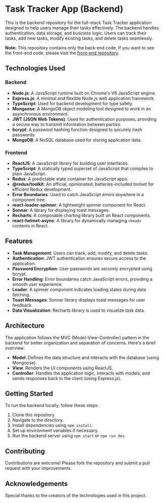 # Task Tracker App (Backend)

This is the backend repository for the full-stack Task Tracker application designed to help users manage their tasks effectively. The backend handles authentication, data storage, and business logic. Users can track their tasks, add new tasks, modify existing tasks, and delete tasks seamlessly.

**Note:** This repository contains only the back-end code. If you want to see the front-end code, please visit the [front-end repository](https://github.com/Rogulraj/Task-Tracker).

## Technologies Used

### Backend

- **Node.js**: A JavaScript runtime built on Chrome's V8 JavaScript engine.
- **Express.js**: A minimal and flexible Node.js web application framework.
- **TypeScript**: Used for backend development for type safety.
- **Mongoose**: A MongoDB object modeling tool designed to work in an asynchronous environment.
- **JWT (JSON Web Tokens)**: Used for authentication purposes, providing a secure way to transmit information between parties.
- **bcrypt**: A password hashing function designed to securely hash passwords.
- **MongoDB**: A NoSQL database used for storing application data.

### Frontend

- **ReactJS**: A JavaScript library for building user interfaces.
- **TypeScript**: A statically typed superset of JavaScript that compiles to plain JavaScript.
- **Redux**: A predictable state container for JavaScript apps.
- **@redux/toolkit**: An official, opinionated, batteries-included toolset for efficient Redux development.
- **Error Boundaries**: Used to catch JavaScript errors anywhere in a component tree.
- **react-loader-spinner**: A lightweight spinner component for React.
- **Sonnar**: A library for displaying toast messages.
- **Recharts**: A composable charting library built on React components.
- **react-helmet-async**: A library for dynamically managing `<head>` contents in React.

## Features

- **Task Management**: Users can track, add, modify, and delete tasks.
- **Authentication**: JWT authentication ensures secure access to the application.
- **Password Encryption**: User passwords are securely encrypted using bcrypt.
- **Error Handling**: Error boundaries catch JavaScript errors, providing a smooth user experience.
- **Loader**: A spinner component indicates loading states during data fetching.
- **Toast Messages**: Sonnar library displays toast messages for user feedback.
- **Data Visualization**: Recharts library is used to visualize task data.

## Architecture

The application follows the MVC (Model-View-Controller) pattern in the backend for better organization and separation of concerns. Here's a brief overview:

- **Model**: Defines the data structure and interacts with the database (using Mongoose).
- **View**: Renders the UI components using ReactJS.
- **Controller**: Handles the application logic, interacts with models, and sends responses back to the client (using Express.js).

## Getting Started

To run the backend locally, follow these steps:

1. Clone this repository.
2. Navigate to the directory.
3. Install dependencies using `npm install`.
4. Set up environment variables if necessary.
5. Run the backend server using `npm start` or `npm run dev`.

## Contributing

Contributions are welcome! Please fork the repository and submit a pull request with your improvements.

## Acknowledgements

Special thanks to the creators of the technologies used in this project.
